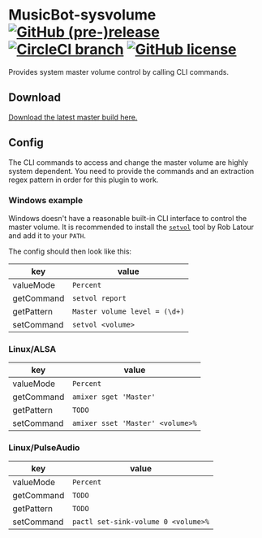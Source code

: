 # MusicBot-sysvolume [![GitHub (pre-)release](https://img.shields.io/github/release/BjoernPetersen/MusicBot-sysvolume/all.svg)](https://github.com/BjoernPetersen/MusicBot-sysvolume/releases) [![CircleCI branch](https://img.shields.io/circleci/project/github/BjoernPetersen/MusicBot-sysvolume/master.svg)](https://circleci.com/gh/BjoernPetersen/MusicBot-sysvolume/tree/master) [![GitHub license](https://img.shields.io/github/license/BjoernPetersen/MusicBot-sysvolume.svg)](https://github.com/BjoernPetersen/MusicBot-sysvolume/blob/master/LICENSE)

Provides system master volume control by calling CLI commands.

## Download

[Download the latest master build here.](https://felixgail.github.io/CircleCIArtifactProvider/index.html?vcs-type=github&user=BjoernPetersen&project=MusicBot-sysvolume&build=latest&branch=master&filter=successful&path=dist/musicbot-sysvolume.jar&token=d51d6a959f65da3cce1d1f0a34f6ae83752f24ca)

## Config

The CLI commands to access and change the master volume are highly system dependent.
You need to provide the commands and an extraction regex pattern in order for this plugin
to work.

### Windows example

Windows doesn't have a reasonable built-in CLI interface to control the master volume.
It is recommended to install the [`setvol`](https://www.rlatour.com/setvol/) tool by 
Rob Latour and add it to your `PATH`.

The config should then look like this:

| key        | value
| ---------- | -----
| valueMode  | `Percent`
| getCommand | `setvol report`
| getPattern | `Master volume level = (\d+)`
| setCommand | `setvol <volume>`

### Linux/ALSA

| key        | value
| ---------- | -----
| valueMode  | `Percent`
| getCommand | `amixer sget 'Master'`
| getPattern | `TODO`
| setCommand | `amixer sset 'Master' <volume>%`

### Linux/PulseAudio

| key        | value
| ---------- | -----
| valueMode  | `Percent`
| getCommand | `TODO`
| getPattern | `TODO`
| setCommand | `pactl set-sink-volume 0 <volume>%`

